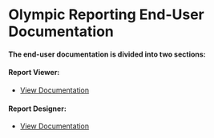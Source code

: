 # Olympic Reporting End-User Documentation

#### The end-user documentation is divided into two sections:

#### Report Viewer:
* [View Documentation](interface-elements-for-desktop/articles/print-preview.md)

#### Report Designer:
* [View Documentation](interface-elements-for-web/articles/report-designer.md)
